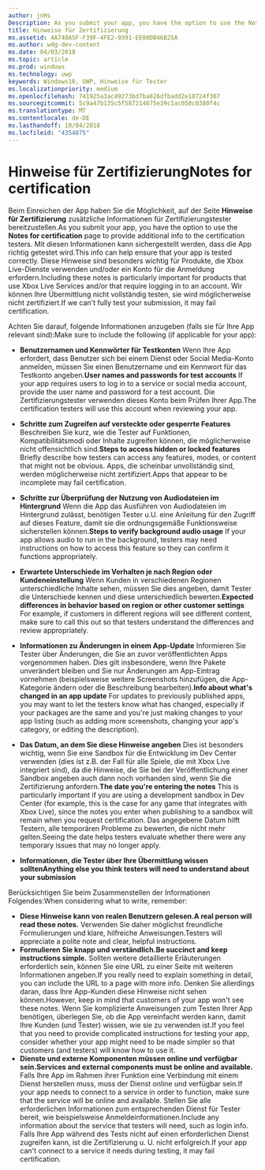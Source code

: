 ```yaml
---
author: jnHs
Description: As you submit your app, you have the option to use the Notes for certification page to provide additional info to the certification testers. This info can help ensure that your app is tested correctly.
title: Hinweise für Zertifizierung
ms.assetid: 4A740A5F-F39F-4FE2-9391-EE00DB46B25A
ms.author: wdg-dev-content
ms.date: 04/03/2018
ms.topic: article
ms.prod: windows
ms.technology: uwp
keywords: Windows10, UWP, Hinweise für Tester
ms.localizationpriority: medium
ms.openlocfilehash: 741925a3ac49273bd7ba826dfbadd2e18724f307
ms.sourcegitcommit: 5c9a47b135c5f587214675e39c1ac058c0380f4c
ms.translationtype: MT
ms.contentlocale: de-DE
ms.lasthandoff: 10/04/2018
ms.locfileid: "4354875"
---
```

# <a name="notes-for-certification"></a><span data-ttu-id="b1ea4-103">Hinweise für Zertifizierung</span><span class="sxs-lookup"><span data-stu-id="b1ea4-103">Notes for certification</span></span>


<span data-ttu-id="b1ea4-104">Beim Einreichen der App haben Sie die Möglichkeit, auf der Seite **Hinweise für Zertifizierung** zusätzliche Informationen für Zertifizierungstester bereitzustellen.</span><span class="sxs-lookup"><span data-stu-id="b1ea4-104">As you submit your app, you have the option to use the **Notes for certification** page to provide additional info to the certification testers.</span></span> <span data-ttu-id="b1ea4-105">Mit diesen Informationen kann sichergestellt werden, dass die App richtig getestet wird.</span><span class="sxs-lookup"><span data-stu-id="b1ea4-105">This info can help ensure that your app is tested correctly.</span></span> <span data-ttu-id="b1ea4-106">Diese Hinweise sind besonders wichtig für Produkte, die Xbox Live-Dienste verwenden und/oder ein Konto für die Anmeldung erfordern.</span><span class="sxs-lookup"><span data-stu-id="b1ea4-106">Including these notes is particularly important for products that use Xbox Live Services and/or that require logging in to an account.</span></span> <span data-ttu-id="b1ea4-107">Wir können Ihre Übermittlung nicht vollständig testen, sie wird möglicherweise nicht zertifiziert.</span><span class="sxs-lookup"><span data-stu-id="b1ea4-107">If we can't fully test your submission, it may fail certification.</span></span>

<span data-ttu-id="b1ea4-108">Achten Sie darauf, folgende Informationen anzugeben (falls sie für Ihre App relevant sind):</span><span class="sxs-lookup"><span data-stu-id="b1ea4-108">Make sure to include the following (if applicable for your app):</span></span>

-   <span data-ttu-id="b1ea4-109">**Benutzernamen und Kennwörter für Testkonten** Wenn Ihre App erfordert, dass Benutzer sich bei einem Dienst oder Social Media-Konto anmelden, müssen Sie einen Benutzername und ein Kennwort für das Testkonto angeben.</span><span class="sxs-lookup"><span data-stu-id="b1ea4-109">**User names and passwords for test accounts** If your app requires users to log in to a service or social media account, provide the user name and password for a test account.</span></span> <span data-ttu-id="b1ea4-110">Die Zertifizierungstester verwenden dieses Konto beim Prüfen Ihrer App.</span><span class="sxs-lookup"><span data-stu-id="b1ea4-110">The certification testers will use this account when reviewing your app.</span></span>

-   <span data-ttu-id="b1ea4-111">**Schritte zum Zugreifen auf versteckte oder gesperrte Features** Beschreiben Sie kurz, wie die Tester auf Funktionen, Kompatibilitätsmodi oder Inhalte zugreifen können, die möglicherweise nicht offensichtlich sind.</span><span class="sxs-lookup"><span data-stu-id="b1ea4-111">**Steps to access hidden or locked features** Briefly describe how testers can access any features, modes, or content that might not be obvious.</span></span> <span data-ttu-id="b1ea4-112">Apps, die scheinbar unvollständig sind, werden möglicherweise nicht zertifiziert.</span><span class="sxs-lookup"><span data-stu-id="b1ea4-112">Apps that appear to be incomplete may fail certification.</span></span>

-   <span data-ttu-id="b1ea4-113">**Schritte zur Überprüfung der Nutzung von Audiodateien im Hintergrund** Wenn die App das Ausführen von Audiodateien im Hintergrund zulässt, benötigen Tester u.U. eine Anleitung für den Zugriff auf dieses Feature, damit sie die ordnungsgemäße Funktionsweise sicherstellen können.</span><span class="sxs-lookup"><span data-stu-id="b1ea4-113">**Steps to verify background audio usage** If your app allows audio to run in the background, testers may need instructions on how to access this feature so they can confirm it functions appropriately.</span></span>

-  <span data-ttu-id="b1ea4-114">**Erwartete Unterschiede im Verhalten je nach Region oder Kundeneinstellung** Wenn Kunden in verschiedenen Regionen unterschiedliche Inhalte sehen, müssen Sie dies angeben, damit Tester die Unterschiede kennen und diese unterschiedlich bewerten.</span><span class="sxs-lookup"><span data-stu-id="b1ea4-114">**Expected differences in behavior based on region or other customer settings** For example, if customers in different regions will see different content, make sure to call this out so that testers understand the differences and review appropriately.</span></span>

-   <span data-ttu-id="b1ea4-115">**Informationen zu Änderungen in einem App-Update** Informieren Sie Tester über Änderungen, die Sie an zuvor veröffentlichten Apps vorgenommen haben. Dies gilt insbesondere, wenn Ihre Pakete unverändert bleiben und Sie nur Änderungen am App-Eintrag vornehmen (beispielsweise weitere Screenshots hinzufügen, die App-Kategorie ändern oder die Beschreibung bearbeiten).</span><span class="sxs-lookup"><span data-stu-id="b1ea4-115">**Info about what's changed in an app update** For updates to previously published apps, you may want to let the testers know what has changed, especially if your packages are the same and you're just making changes to your app listing (such as adding more screenshots, changing your app's category, or editing the description).</span></span>

-   <span data-ttu-id="b1ea4-116">**Das Datum, an dem Sie diese Hinweise angeben** Dies ist besonders wichtig, wenn Sie eine Sandbox für die Entwicklung im Dev Center verwenden (dies ist z.B. der Fall für alle Spiele, die mit Xbox Live integriert sind), da die Hinweise, die Sie bei der Veröffentlichung einer Sandbox angeben auch dann noch vorhanden sind, wenn Sie die Zertifizierung anfordern.</span><span class="sxs-lookup"><span data-stu-id="b1ea4-116">**The date you're entering the notes** This is particularly important if you are using a development sandbox in Dev Center (for example, this is the case for any game that integrates with Xbox Live), since the notes you enter when publishing to a sandbox will remain when you request certification.</span></span> <span data-ttu-id="b1ea4-117">Das angegebene Datum hilft Testern, alle temporären Probleme zu bewerten, die nicht mehr gelten.</span><span class="sxs-lookup"><span data-stu-id="b1ea4-117">Seeing the date helps testers evaluate whether there were any temporary issues that may no longer apply.</span></span>

-  **<span data-ttu-id="b1ea4-118">Informationen, die Tester über Ihre Übermittlung wissen sollten</span><span class="sxs-lookup"><span data-stu-id="b1ea4-118">Anything else you think testers will need to understand about your submission</span></span>**

<span data-ttu-id="b1ea4-119">Berücksichtigen Sie beim Zusammenstellen der Informationen Folgendes:</span><span class="sxs-lookup"><span data-stu-id="b1ea4-119">When considering what to write, remember:</span></span>

-   **<span data-ttu-id="b1ea4-120">Diese Hinweise kann von realen Benutzern gelesen.</span><span class="sxs-lookup"><span data-stu-id="b1ea4-120">A real person will read these notes.</span></span>** <span data-ttu-id="b1ea4-121">Verwenden Sie daher möglichst freundliche Formulierungen und klare, hilfreiche Anweisungen.</span><span class="sxs-lookup"><span data-stu-id="b1ea4-121">Testers will appreciate a polite note and clear, helpful instructions.</span></span>
-   **<span data-ttu-id="b1ea4-122">Formulieren Sie knapp und verständlich.</span><span class="sxs-lookup"><span data-stu-id="b1ea4-122">Be succinct and keep instructions simple.</span></span>** <span data-ttu-id="b1ea4-123">Sollten weitere detaillierte Erläuterungen erforderlich sein, können Sie eine URL zu einer Seite mit weiteren Informationen angeben.</span><span class="sxs-lookup"><span data-stu-id="b1ea4-123">If you really need to explain something in detail, you can include the URL to a page with more info.</span></span> <span data-ttu-id="b1ea4-124">Denken Sie allerdings daran, dass Ihre App-Kunden diese Hinweise nicht sehen können.</span><span class="sxs-lookup"><span data-stu-id="b1ea4-124">However, keep in mind that customers of your app won't see these notes.</span></span> <span data-ttu-id="b1ea4-125">Wenn Sie komplizierte Anweisungen zum Testen Ihrer App benötigen, überlegen Sie, ob die App vereinfacht werden kann, damit Ihre Kunden (und Tester) wissen, wie sie zu verwenden ist.</span><span class="sxs-lookup"><span data-stu-id="b1ea4-125">If you feel that you need to provide complicated instructions for testing your app, consider whether your app might need to be made simpler so that customers (and testers) will know how to use it.</span></span>
-   **<span data-ttu-id="b1ea4-126">Dienste und externe Komponenten müssen online und verfügbar sein.</span><span class="sxs-lookup"><span data-stu-id="b1ea4-126">Services and external components must be online and available.</span></span>** <span data-ttu-id="b1ea4-127">Falls Ihre App im Rahmen ihrer Funktion eine Verbindung mit einem Dienst herstellen muss, muss der Dienst online und verfügbar sein.</span><span class="sxs-lookup"><span data-stu-id="b1ea4-127">If your app needs to connect to a service in order to function, make sure that the service will be online and available.</span></span> <span data-ttu-id="b1ea4-128">Stellen Sie alle erforderlichen Informationen zum entsprechenden Dienst für Tester bereit, wie beispielsweise Anmeldeinformationen.</span><span class="sxs-lookup"><span data-stu-id="b1ea4-128">Include any information about the service that testers will need, such as login info.</span></span> <span data-ttu-id="b1ea4-129">Falls Ihre App während des Tests nicht auf einen erforderlichen Dienst zugreifen kann, ist die Zertifizierung u. U. nicht erfolgreich.</span><span class="sxs-lookup"><span data-stu-id="b1ea4-129">If your app can't connect to a service it needs during testing, it may fail certification.</span></span>

 

 




